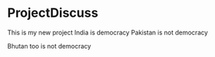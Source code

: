 # ProjectDiscuss
This is my new project
India is democracy
Pakistan is not democracy

Bhutan too is not democracy